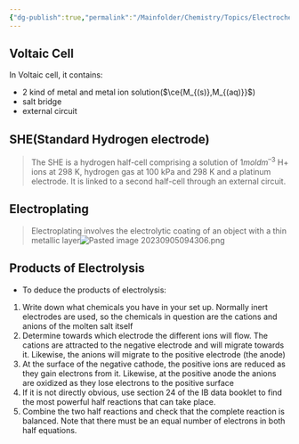 ```yaml
---
{"dg-publish":true,"permalink":"/Mainfolder/Chemistry/Topics/Electrochemical Cells/"}
---
```



## Voltaic Cell
In Voltaic cell, it contains:
- 2 kind of metal and metal ion solution($\ce{M_{(s)},M_{(aq)}}$)
- salt bridge
- external circuit

## SHE(Standard Hydrogen electrode)
>The SHE is a hydrogen half-cell comprising a solution of ﻿﻿$1 mol dm^{–3}$ H+ ions at 298 K, hydrogen gas at 100 kPa and 298 K and a platinum electrode. It is linked to a second half-cell through an external circuit.


## **Electroplating**
>Electroplating involves the electrolytic coating of an object with a thin metallic layer![Pasted image 20230905094306.png](/img/user/%E9%99%84%E4%BB%B6/Pasted%20image%2020230905094306.png)


## **Products of Electrolysis**
- To deduce the products of electrolysis:
1. Write down what chemicals you have in your set up. Normally inert electrodes are used, so the chemicals in question are the cations and anions of the molten salt itself
2. Determine towards which electrode the different ions will flow. The cations are attracted to the negative electrode and will migrate towards it. Likewise, the anions will migrate to the positive electrode (the anode)
3. At the surface of the negative cathode, the positive ions are reduced as they gain electrons from it. Likewise, at the positive anode the anions are oxidized as they lose electrons to the positive surface
4. If it is not directly obvious, use section 24 of the ﻿﻿IB data booklet to find the most powerful half reactions that can take place. 
5. Combine the two half reactions and check that the complete reaction is balanced. Note that there must be an equal number of electrons in both half equations.

